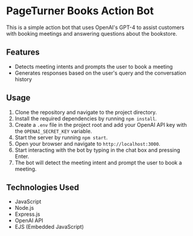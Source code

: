 # PageTurner Books Action Bot

This is a simple action bot that uses OpenAI's GPT-4 to assist customers with booking meetings and answering questions about the bookstore.

## Features

- Detects meeting intents and prompts the user to book a meeting
- Generates responses based on the user's query and the conversation history

## Usage

1. Clone the repository and navigate to the project directory.
2. Install the required dependencies by running `npm install`.
3. Create a `.env` file in the project root and add your OpenAI API key with the `OPENAI_SECRET_KEY` variable.
4. Start the server by running `npm start`.
5. Open your browser and navigate to `http://localhost:3000`.
6. Start interacting with the bot by typing in the chat box and pressing Enter.
7. The bot will detect the meeting intent and prompt the user to book a meeting.

## Technologies Used

- JavaScript
- Node.js
- Express.js
- OpenAI API
- EJS (Embedded JavaScript)
